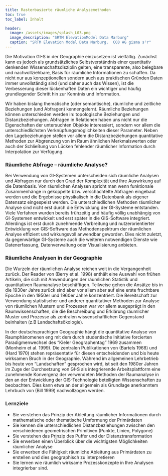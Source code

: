 ```yaml
---
title: Rasterbasierte räumliche Analysemethoden 
toc: true
toc_label: Inhalt

header:
  image: /assets/images/splash_L03.png
  image_description: "SRTM ElevationModel Data Marburg"
  caption: "SRTM Elevation Model Data Marburg.  CC0 AG gisma s²r"
---
```



Die Motivation GI-S in der Geographie einzusetzen ist vielfältig. Zunächst kann es jedoch als grundsätzliches Selbstverständnis einer quantitativ denkenden Wissenschaftsdisziplin gelten, eine transparente, also belegbare und nachvollziehbare, Basis für räumliche Informationen zu schaffen. Da nicht nur aus konzeptionellen sondern auch aus praktischen Gründen Daten immer unvollständig sind (und daher auch das Wissen), ist die Verbesserung dieser lückenhaften Daten ein wichtiger und häufig grundlegender Schritt hin zur Kenntnis und Information.<!--more--> 

Wir haben bislang thematische (oder semantische), räumliche und zeitliche Beziehungen (und Abfragen) kennengelernt. Räumliche Beziehungen können unterschieden werden in: topologische Beziehungen und Distanzbeziehungen. Abfragen in Relationen haben uns nicht nur die Eigenschaften der untersuchten Objekte interessiert, sondern vor allem die unterschiedlichsten Verknüpfungsmöglichkeiten dieser Parameter. Neben den Lagebeziehungen stellen vor allem die Distanzbeziehungen quantitative Methoden zur Abgrenzung von im Raum ähnlichen Merkmalswerten oder auch der Schließung von Lücken fehlender räumlicher Information durch Interpolation zur Verfügung.





### Räumliche Abfrage – räumliche Analyse? 


Bei Verwendung von GI-Systemen unterscheiden sich räumliche Analysen und Abfragen nur durch den Grad der Komplexität und ihre Auswirkung auf die Datenbasis. Von räumlichen Analysen spricht man wenn funktionale Zusammenhänge in gekoppelte bzw. verschachtelte Abfragen eingebaut werden und die Ergebnisse physikalisch in die Datenbank als eigener Datensatz eingespeist werden. Die unterschiedlichen Methoden räumlicher Analyse sind nicht erst durch die Entwicklung der GI-Systeme entstanden. Viele Verfahren wurden bereits frühzeitig und häufig völlig unabhängig von GI-Systemen entwickelt und erst später in die GIS-Software integriert. Allerdings ist erst durch zunehmende Verbreitung und nutzerorientierter Entwicklung von GIS-Software das Methodenspektrum der räumlichen Analyse effizient und wirkungsvoll anwendbar geworden. Dies nicht zuletzt, da gegenwärtige GI-Systeme auch die weiteren notwendigen Dienste wie Datenerfassung, Datenverwaltung oder Visualisierung anbieten.

### Räumliche Analysen in der Geographie

Die Wurzeln der räumlichen Analyse reichen weit in die Vergangenheit zurück. Der Reader von (Berry et al. 1998) enthält eine Auswahl von frühen Artikeln, die sich mit Anwendungen der räumlichen Statistik und quantitativen Raumanalyse beschäftigen. Teilweise gehen die Ansätze bis in die 1930er Jahre zurück sind aber vor allem aber auf eine erste fruchtbare Epoche in den 1950er und 1960er Jahre konzentriert. Die Bereitschaft zur Verwendung statistischer und anderer quantitativer Methoden zur Analyse von räumlichen Mustern und Prozessen war vor allem ausgeprägt in den Raumwissenschaften, die die Beschreibung und Erklärung räumlicher Muster und Prozesse als zentralen wissenschaftlichen Gegenstand beinhalten (z.B Landschaftsökologie).

In der deutschsprachigen Geographie hängt die quantitative Analyse von Raumphänomenen eng mit dem durch studentische Initiative forcierten Paradigmenwechsel des “Kieler Geographentag” 1969 zusammen (Monheim et al. 1999). Die zentralen Publikationen von (Bartels 1968) und (Hard 1970) stehen repräsentativ für diesen entscheidenden und bis heute wirksamen Bruch in der Geographie. Während im allgemeinen Lehrbetrieb bis heute von “Landschaften” gesprochen wird, ist seit den 1980er Jahren im Zuge der Durchsetzung von GI-S als integrierende Arbeitsplattform eine zunehmende Konvergenz der verwendeten Methoden der Raumanalyse in den an der Entwicklung der GIS-Technologie beteiligten Wissenschaften zu beobachten. Dies kann etwa an der allgemein als Grundlage anerkanntem Lehrbuch von (Bill 1999) nachvollzogen werden.


### Lernziele

*  Sie verstehen das Prinzip der Ableitung räumlicher Informationen durch mathematische oder thematische Umformung der Primärdaten
*  Sie kennen die unterschiedlichen Distanzbeziehungen zwischen den verschiedenen geometrischen Primitiven (Punkte, Linien, Polygone)
*  Sie verstehen das Prinzip des Puffer und der Distanztransformation
*  Sie erwerben einen Überblick über die wichtigsten Möglichkeiten räumlicher Analyse
*  Sie erwerben die Fähigkeit räumliche Ableitung aus Primärdaten zu erstellen und dies geographisch zu interpretieren
*  Sie lernen wie räumlich wirksame Prozesskonzepte in Ihre Analysen integrierbar sind.

